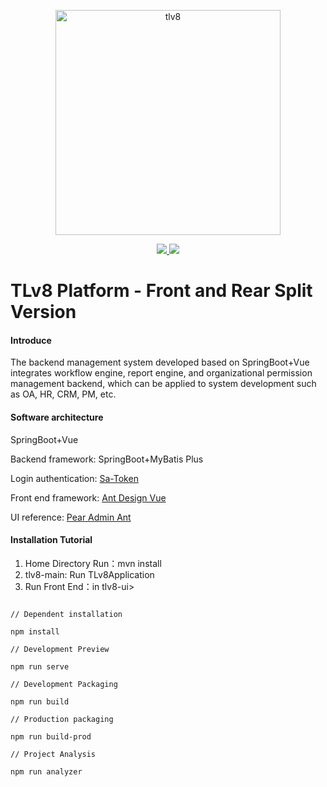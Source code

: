 <p align="center">
<a href="https://www.tlv8.com" rel="nofollow">
   <img src="https://images.gitee.com/uploads/images/2021/1019/103335_e14063b4_1210964.png" alt="tlv8" width="360">
</a>
</p>

<p align="center">
   <a href="https://www.oracle.com/java/technologies/downloads/#java11">
      <img src='https://img.shields.io/badge/jdk-11+-redviolet.svg'>
   </a>
   <a href="LICENSE" rel="nofollow">
      <img src="https://img.shields.io/badge/license-MIT-redviolet.svg">
   </a>
</p>

# TLv8 Platform - Front and Rear Split Version

#### Introduce
The backend management system developed based on SpringBoot+Vue integrates workflow engine, report engine, and organizational permission management backend, which can be applied to system development such as OA, HR, CRM, PM, etc.

#### Software architecture
SpringBoot+Vue

Backend framework: SpringBoot+MyBatis Plus

Login authentication: [Sa-Token](https://gitee.com/dromara/sa-token)

Front end framework: [Ant Design Vue](https://antdv.com/components/overview-cn)

UI reference: [Pear Admin Ant](https://gitee.com/pear-admin/pear-admin-ant)

#### Installation Tutorial

1. Home Directory Run：mvn install
2. tlv8-main: Run TLv8Application
3. Run Front End：in tlv8-ui>


```

// Dependent installation

npm install

// Development Preview

npm run serve

// Development Packaging

npm run build

// Production packaging

npm run build-prod

// Project Analysis

npm run analyzer

```







